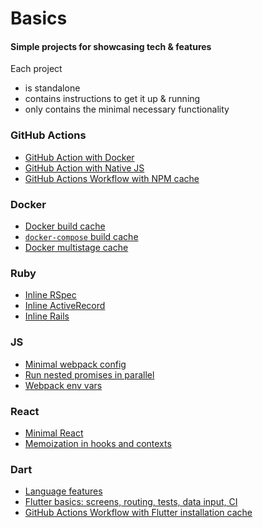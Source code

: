 # Basics

#### Simple projects for showcasing tech & features

Each project
- is standalone
- contains instructions to get it up & running
- only contains the minimal necessary functionality

### GitHub Actions
- [GitHub Action with Docker](github-actions-docker)
- [GitHub Action with Native JS](github-actions-js)
- [GitHub Actions Workflow with NPM cache](github-workflow-npm-cache)

### Docker
- [Docker build cache](docker-build-cache)
- [`docker-compose` build cache](docker-compose-build-cache)
- [Docker multistage cache](docker-multistage-cache)

### Ruby
- [Inline RSpec](inline-rspec)
- [Inline ActiveRecord](inline-activerecord)
- [Inline Rails](inline-rails)

### JS
- [Minimal webpack config](webpack-min)
- [Run nested promises in parallel](javascript-run-nested-promises-in-parallel)
- [Webpack env vars](webpack-env-vars)

### React
- [Minimal React](minimal-react)
- [Memoization in hooks and contexts](react-hook-context-memo)

### Dart
- [Language features](dart-lang)
- [Flutter basics: screens, routing, tests, data input, CI](flutter-basics)
- [GitHub Actions Workflow with Flutter installation cache](flutter-install-cache)
